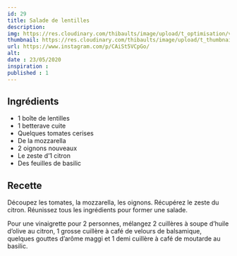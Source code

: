 ```yaml
---
id: 29
title: Salade de lentilles
description: 
img: https://res.cloudinary.com/thibaults/image/upload/t_optimisation/v1600460835/Recipes/20200523_salade_lentilles.jpg
thumbnail: https://res.cloudinary.com/thibaults/image/upload/t_thumbnail_josie/v1600460835/Recipes/20200523_salade_lentilles.jpg
url: https://www.instagram.com/p/CAiSt5VCpGo/
alt: 
date : 23/05/2020
inspiration :
published : 1
---
```


## Ingrédients
- 1 boîte de lentilles
- 1 betterave cuite
- Quelques tomates cerises
- De la mozzarella
- 2 oignons nouveaux
- Le zeste d’1 citron
- Des feuilles de basilic

## Recette
Découpez les tomates, la mozzarella, les oignons. Récupérez le zeste du citron. Réunissez tous les ingrédients pour former une salade.

Pour une vinaigrette pour 2 personnes, mélangez 2 cuillères à soupe d’huile d’olive au citron, 1 grosse cuillère à café de velours de balsamique, quelques gouttes d’arôme maggi et 1 demi cuillère à café de moutarde au basilic.